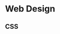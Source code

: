 # Web Design 



## CSS

[Create]: https://css-tricks.com/snippets/css/sticky-footer/	"Create a Sticky Footer"



